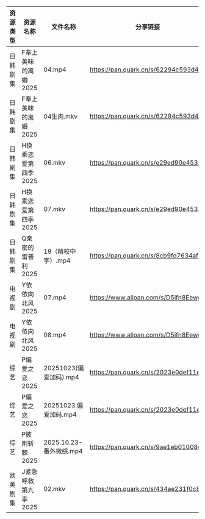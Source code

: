 | 资源类型 | 资源名称         | 文件名称                | 分享链接                                 | 更新时间                |
| ---- | ------------ | ------------------- | ------------------------------------ | ------------------- |
| 日韩剧集 | F奉上美味的离婚2025 | 04.mp4              | https://pan.quark.cn/s/62294c593d49  | 2025-10-23 12:19:51 |
| 日韩剧集 | F奉上美味的离婚2025 | 04生肉.mkv            | https://pan.quark.cn/s/62294c593d49  | 2025-10-23 10:20:00 |
| 日韩剧集 | H换乘恋爱第四季2025 | 06.mkv              | https://pan.quark.cn/s/e29ed90e4532  | 2025-10-23 12:20:35 |
| 日韩剧集 | H换乘恋爱第四季2025 | 07.mkv              | https://pan.quark.cn/s/e29ed90e4532  | 2025-10-23 12:20:32 |
| 日韩剧集 | Q亲密的雷普利2025  | 19（精校中字）.mp4        | https://pan.quark.cn/s/8cb9fd7634af  | 2025-10-23 12:23:08 |
| 电视剧  | Y依依向北风2025   | 07.mp4              | https://www.alipan.com/s/D5ifn8EewgV | 2025-10-23 00:04:38 |
| 电视剧  | Y依依向北风2025   | 08.mp4              | https://www.alipan.com/s/D5ifn8EewgV | 2025-10-23 00:04:37 |
| 综艺   | P偏爱之恋2025    | 20251023(偏爱加码).mp4  | https://pan.quark.cn/s/2023e0def11e  | 2025-10-23 12:29:40 |
| 综艺   | P偏爱之恋2025    | 20251023.偏爱加码.mp4   | https://pan.quark.cn/s/2023e0def11e  | 2025-10-23 12:29:36 |
| 综艺   | P披荆斩棘2025    | 2025.10.23-番外微综.mp4 | https://pan.quark.cn/s/9ae1eb01008d  | 2025-10-23 12:29:56 |
| 欧美剧集 | J紧急呼救第九季2025 | 02.mkv              | https://pan.quark.cn/s/434ae231f0c8  | 2025-10-23 12:21:10 |
